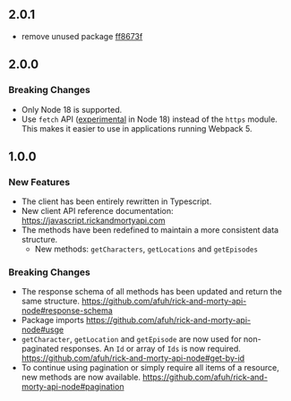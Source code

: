 ## 2.0.1

- remove unused package [ff8673f](https://github.com/afuh/rick-and-morty-api-node/commit/ff8673f5f9359a30154950f72425ace9e1102dff)

## 2.0.0

### Breaking Changes
- Only Node 18 is supported.
- Use `fetch` API ([experimental](https://nodejs.org/en/blog/announcements/v18-release-announce/#fetch-experimental) in Node 18) instead of the `https` module. This makes it easier to use in applications running Webpack 5.

## 1.0.0 

### New Features
- The client has been entirely rewritten in Typescript. 
- New client API reference documentation: https://javascript.rickandmortyapi.com
- The methods have been redefined to maintain a more consistent data structure.
  - New methods: `getCharacters`, `getLocations` and `getEpisodes`

### Breaking Changes
- The response schema of all methods has been updated and return the same structure. https://github.com/afuh/rick-and-morty-api-node#response-schema
- Package imports https://github.com/afuh/rick-and-morty-api-node#usge
- `getCharacter`, `getLocation` and `getEpisode` are now used for non-paginated responses. An `Id` or array of `Ids` is now required. https://github.com/afuh/rick-and-morty-api-node#get-by-id 
- To continue using pagination or simply require all items of a resource, new methods are now available. https://github.com/afuh/rick-and-morty-api-node#pagination